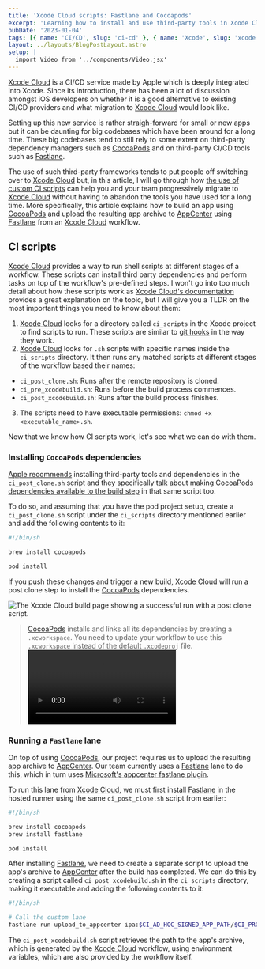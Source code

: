 ```yaml
---
title: 'Xcode Cloud scripts: Fastlane and Cocoapods'
excerpt: 'Learning how to install and use third-party tools in Xcode Cloud through ci scripts.'
pubDate: '2023-01-04'
tags: [{ name: 'CI/CD', slug: 'ci-cd' }, { name: 'Xcode', slug: 'xcode' }]
layout: ../layouts/BlogPostLayout.astro
setup: |
  import Video from '../components/Video.jsx'
---
```


[Xcode Cloud](https://developer.apple.com/xcode-cloud/) is a CI/CD service made by Apple which is deeply integrated into Xcode. Since its introduction, there has been a lot of discussion amongst iOS developers on whether it is a good alternative to existing CI/CD providers and what migration to [Xcode Cloud](https://developer.apple.com/xcode-cloud/) would look like.

Setting up this new service is rather straigh-forward for small or new apps but it can be daunting for big codebases which have been around for a long time. These big codebases tend to still rely to some extent on third-party dependency managers such as [CocoaPods](https://cocoapods.org) and on third-party CI/CD tools such as [Fastlane](http://fastlane.tools).

The use of such third-party frameworks tends to put people off switching over to [Xcode Cloud](https://developer.apple.com/xcode-cloud/) but, in this article, I will go through how [the use of custom CI scripts](https://developer.apple.com/documentation/xcode/writing-custom-build-scripts) can help you and your team progressively migrate to [Xcode Cloud](https://developer.apple.com/xcode-cloud/) without having to abandon the tools you have used for a long time. More specifically, this article explains how to build an app using [CocoaPods](https://cocoapods.org) and upload the resulting app archive to [AppCenter](https://appcenter.ms) using [Fastlane](http://fastlane.tools) from an [Xcode Cloud](https://developer.apple.com/xcode-cloud/) workflow.

## CI scripts

[Xcode Cloud](https://developer.apple.com/xcode-cloud/) provides a way to run shell scripts at different stages of a workflow. These scripts can install third party dependencies and perform tasks on top of the workflow's pre-defined steps. I won't go into too much detail about how these scripts work as [Xcode Cloud's documentation](https://developer.apple.com/documentation/xcode/writing-custom-build-scripts) provides a great explanation on the topic, but I will give you a TLDR on the most important things you need to know about them:

1. [Xcode Cloud](https://developer.apple.com/xcode-cloud/) looks for a directory called `ci_scripts` in the Xcode project to find scripts to run. These scripts are similar to [git hooks](https://git-scm.com/docs/githooks) in the way they work.
2. [Xcode Cloud](https://developer.apple.com/xcode-cloud/) looks for `.sh` scripts with specific names inside the `ci_scripts` directory. It then runs any matched scripts at different stages of the workflow based their names:

- `ci_post_clone.sh`: Runs after the remote repository is cloned.
- `ci_pre_xcodebuild.sh`: Runs before the build process commences.
- `ci_post_xcodebuild.sh`: Runs after the build process finishes.

3. The scripts need to have executable permissions: `chmod +x <executable_name>.sh`.

Now that we know how CI scripts work, let's see what we can do with them.

### Installing `CocoaPods` dependencies

[Apple recommends](https://developer.apple.com/documentation/xcode/making-dependencies-available-to-xcode-cloud#Use-a-custom-build-script-to-install-a-third-party-dependency-or-tool) installing third-party tools and dependencies in the `ci_post_clone.sh` script and they specifically talk about making [CocoaPods dependencies available to the build step](https://developer.apple.com/documentation/xcode/making-dependencies-available-to-xcode-cloud#Make-CocoaPods-dependencies-available-to-Xcode-Cloud) in that same script too.

To do so, and assuming that you have the pod project setup, create a `ci_post_clone.sh` script under the `ci_scripts` directory mentioned earlier and add the following contents to it:

```bash:ci_post_clone.sh
#!/bin/sh

brew install cocoapods

pod install
```

If you push these changes and trigger a new build, [Xcode Cloud](https://developer.apple.com/xcode-cloud/) will run a post clone step to install the [CocoaPods](https://cocoapods.org) dependencies.

![The Xcode Cloud build page showing a successful run with a post clone script.](/assets/posts/xcode-cloud-scripts-fastlane-and-cocoapods/post-clone.png)

> [CocoaPods](https://cocoapods.org) installs and links all its dependencies by creating a `.xcworkspace`. You need to update your workflow to use this `.xcworkspace` instead of the default `.xcodeproj` file. <Video src="/assets/posts/xcode-cloud-scripts-fastlane-and-cocoapods/xcworkspace.mp4" />

### Running a `Fastlane` lane

On top of using [CocoaPods](https://cocoapods.org), our project requires us to upload the resulting app archive to [AppCenter](https://appcenter.ms). Our team currently uses a [Fastlane](http://fastlane.tools) lane to do this, which in turn uses [Microsoft's appcenter fastlane plugin](https://github.com/microsoft/fastlane-plugin-appcenter).

To run this lane from [Xcode Cloud](https://developer.apple.com/xcode-cloud/), we must first install [Fastlane](http://fastlane.tools) in the hosted runner using the same `ci_post_clone.sh` script from earlier:

```bash:ci_post_clone.sh
#!/bin/sh

brew install cocoapods
brew install fastlane

pod install
```

After installing [Fastlane](http://fastlane.tools), we need to create a separate script to upload the app's archive to [AppCenter](https://appcenter.ms) after the build has completed. We can do this by creating a script called `ci_post_xcodebuild.sh` in the `ci_scripts` directory, making it executable and adding the following contents to it:

```bash:ci_post_xcodebuild.sh
#!/bin/sh

# Call the custom lane
fastlane run upload_to_appcenter ipa:$CI_AD_HOC_SIGNED_APP_PATH/$CI_PRODUCT.ipa
```

The `ci_post_xcodebuild.sh` script retrieves the path to the app's archive, which is generated by the [Xcode Cloud](https://developer.apple.com/xcode-cloud/) workflow, using environment variables, which are also provided by the workflow itself.
